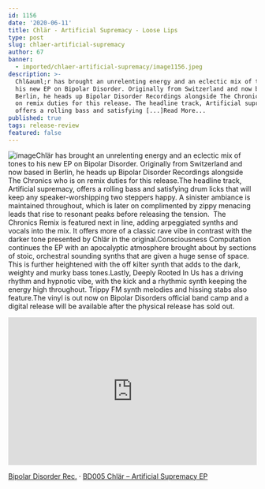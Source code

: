 ```yaml
---
id: 1156
date: '2020-06-11'
title: Chlär - Artificial Supremacy - Loose Lips
type: post
slug: chlaer-artificial-supremacy
author: 67
banner:
  - imported/chlaer-artificial-supremacy/image1156.jpeg
description: >-
  Chl&auml;r has brought an unrelenting energy and an eclectic mix of tones to
  his new EP on Bipolar Disorder. Originally from Switzerland and now based in
  Berlin, he heads up Bipolar Disorder Recordings alongside The Chronics who is
  on remix duties for this release. The headline track, Artificial supremacy,
  offers a rolling bass and satisfying [...]Read More...
published: true
tags: release-review
featured: false
---
```

![image](../imported/chlaer-artificial-supremacy/image1156.jpeg)Chlär has brought an unrelenting energy and an eclectic mix of tones to his new EP on Bipolar Disorder. Originally from Switzerland and now based in Berlin, he heads up Bipolar Disorder Recordings alongside The Chronics who is on remix duties for this release.The headline track, Artificial supremacy, offers a rolling bass and satisfying drum licks that will keep any speaker-worshipping two steppers happy. A sinister ambiance is maintained throughout, which is later on complimented by zippy menacing leads that rise to resonant peaks before releasing the tension.  The Chronics Remix is featured next in line, adding arpeggiated synths and vocals into the mix. It offers more of a classic rave vibe in contrast with the darker tone presented by Chlär in the original.Consciousness Computation continues the EP with an apocalyptic atmosphere brought about by sections of stoic, orchestral sounding synths that are given a huge sense of space. This is further heightened with the off kilter synth that adds to the dark, weighty and murky bass tones.Lastly, Deeply Rooted In Us has a driving rhythm and hypnotic vibe, with the kick and a rhythmic synth keeping the energy high throughout. Trippy FM synth melodies and hissing stabs also feature.The vinyl is out now on Bipolar Disorders official band camp and a digital release will be available after the physical release has sold out.   

<iframe width='100%' height='300' scrolling='no' frameborder='no' allow='autoplay' src='https://w.soundcloud.com/player/?url=https%3A//api.soundcloud.com/tracks/814134886&color=%23ff5500&auto_play=false&hide_related=false&show_comments=true&show_user=true&show_reposts=false&show_teaser=true'></iframe>

[Bipolar Disorder Rec.](https://soundcloud.com/bipolardisorder01 "Bipolar Disorder Rec.") · [BD005 Chlär – Artificial Supremacy EP](https://soundcloud.com/bipolardisorder01/bd005-chlar-artificial-supremacy-ep "BD005 Chlär - Artificial Supremacy EP")